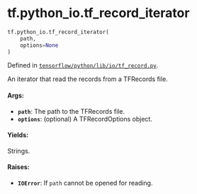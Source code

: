<div itemscope itemtype="http://developers.google.com/ReferenceObject">
<meta itemprop="name" content="tf.python_io.tf_record_iterator" />
<meta itemprop="path" content="Stable" />
</div>

# tf.python_io.tf_record_iterator

``` python
tf.python_io.tf_record_iterator(
    path,
    options=None
)
```



Defined in [`tensorflow/python/lib/io/tf_record.py`](https://www.tensorflow.org/code/tensorflow/python/lib/io/tf_record.py).

An iterator that read the records from a TFRecords file.

#### Args:

* <b>`path`</b>: The path to the TFRecords file.
* <b>`options`</b>: (optional) A TFRecordOptions object.


#### Yields:

Strings.


#### Raises:

* <b>`IOError`</b>: If `path` cannot be opened for reading.